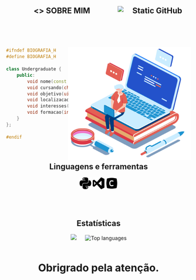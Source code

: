 <header>
<h2>
    
<> SOBRE MIM
<img src="https://img.shields.io/static/v1?label=Overview&message=Volpato&color=f8efd4&style=for-the-badge&logo=GitHub" alt="Static GitHub" align="right"  width="200">  
</h2>
</header>

<br />

<div>   
<img src="imagens/bibliografia.png" width="335" height="308" align="right">

```c++
#ifndef BIOGRAFIA_H
#define BIOGRAFIA_H

class Undergraduate {
    public:
        void nome(const char * Gabrie_Volpato_Parpineli); 
        void cursando(char Engenharia_Eletric);
        void objetivo(uint8_t Desenvolver_aprimorar_projetos_pessoais, char e_de_extenção);
        void localizacao(char Maringá, float PR);
        void interesses(int Eletronica, int Back-end, int Automação);
        void formacao(int Tecnico_Analise_Desevolvimento_Sistemas, char SENAI_FIEP);
    }
};

#endif
```
</div>

<br />

<div align="center" >
<h2 align="center" > Linguagens e ferramentas  </h2>

<code><img height="32" src="icons/python.svg" title="Python (HyperText Markup Language)" alt="Python Logo"/></code>
<code><img height="32" src="icons/visual-basic.svg" title="Visual Studio Code" alt="Visual Studio Code Logo"/></code>
<code><img height="32" src="icons/square-c.svg" title="C++" alt="Letra C"/></code>

</div>
    
<br />

<br />

<div align="center">
  <h2> Estatísticas </h2>

  <img src="https://github-readme-stats.vercel.app/api?username=GabrielVolpatoP&show_icons=true&theme=dark" width="400"  />
  &nbsp;&nbsp;&nbsp;&nbsp; 
  <img src="https://github-readme-stats.vercel.app/api/top-langs/?username=GabrielVolpatoP&theme=dark&hide_border=false&include_all_commits=true&count_private=false&layout=compact" alt="Top languages"/>
</div>

<br />

<footer>
<h1 align="center">
Obrigrado pela atenção. </>
</h1>
</footer>
